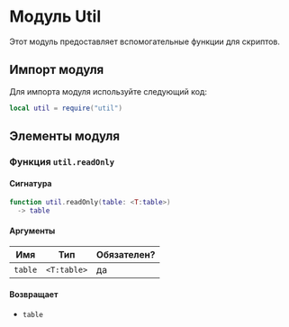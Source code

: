 # Модуль Util

Этот модуль предоставляет вспомогательные функции для скриптов.

## Импорт модуля

Для импорта модуля используйте следующий код:

```lua
local util = require("util")
```

## Элементы модуля

### Функция `util.readOnly`

#### Сигнатура

```lua
function util.readOnly(table: <T:table>)
  -> table
```

#### Аргументы

<table>
  <thead>
    <tr>
      <th>Имя</th>
      <th>Тип</th>
      <th>Обязателен?</th>
    </tr>
  </thead>
  <tbody>
    <tr>
      <td><code>table</code></td>
      <td><code>&lt;T:table></code></td>
      <td>да</td>
    </tr>
  </tbody>
</table>

#### Возвращает

- `table` 

